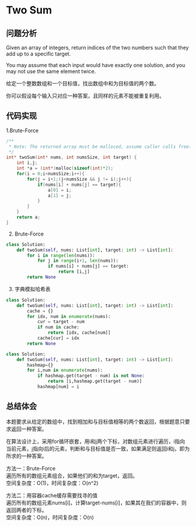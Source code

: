 # Two Sum

## 问题分析
Given an array of integers, return indices of the two numbers such that they add up to a specific target.

You may assume that each input would have exactly one solution, and you may not use the same element twice.

给定一个整数数组和一个目标值，找出数组中和为目标值的两个数。

你可以假设每个输入只对应一种答案，且同样的元素不能被重复利用。


## 代码实现
1.Brute-Force
``` C
/**
 * Note: The returned array must be malloced, assume caller calls free().
 */
int* twoSum(int* nums, int numsSize, int target) {
    int i,j;
    int *a = (int*)malloc(sizeof(int)*2);
    for(i = 0;i<numsSize;i++){
        for(j = i+1;(j<numsSize && j != i);j++){
            if(nums[i] + nums[j] == target){
                a[0] = i;
                a[1] = j;
            }
        }
    }
    return a;
}
```

2. Brute-Force
``` python
class Solution:
    def twoSum(self, nums: List[int], target: int) -> List[int]:
        for i in range(len(nums)):
            for j in range(i+1, len(nums)):
                if nums[i] + nums[j] == target:
                    return [i,j]
        return None
```

3. 字典模拟哈希表
``` python
class Solution:
    def twoSum(self, nums: List[int], target: int) -> List[int]:
        cache = {}
        for idx, num in enumerate(nums):
            cur = target - num
            if num in cache:
                return [idx, cache[num]]
            cache[cur] = idx
        return None
```

``` python
class Solution:
    def twoSum(self, nums: List[int], target: int) -> List[int]:
        hashmap={} 
        for i,num in enumerate(nums): 
            if hashmap.get(target - num) is not None:
                return [i,hashmap.get(target - num)] 
            hashmap[num] = i
```


## 总结体会
本题要求从给定的数组中，找到相加和与目标值相等的两个数返回，根据题意只要求返回一种答案。

在算法设计上，采用for循环嵌套，用i和j两个下标，对数组元素进行遍历，i指向当前元素，j指向i后的元素，判断和与目标值是否一致，如果满足则返回i和j，即为所求的一种答案。

方法一：Brute-Force  
遍历所有的数组元素组合，如果他们的和为target，返回。  
空间复杂度：O(1)，时间复杂度：O(n^2)
 

方法二：用容器cache缓存需要找寻的值  
遍历所有的数组元素nums[i]，计算target-nums[i]，如果其在我们的容器中，则返回两者的下标。  
空间复杂度：O(n)，时间复杂度：O(n)
